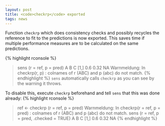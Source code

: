 ```yaml
---
layout: post
title: <code>checkrp</code> exported
tags: news
---
```


Function `checkrp` which does consistency checks and possibly recycles the reference to fit to the
predictions is now exported. This saves time if multiple performance measures are to be calculated on
the same predictions.

<!-- end excerpt --> 

{% highlight rconsole %}
> sens (r = ref, p = pred)
       A    B  C
[1,] 0.6 0.32 NA
Warnmeldung:
In checkrp(r, p) : colnames of r (ABC) and p  (abc) do not match.
{% endhighlight %}
`sens` automatically calls `checkrp` as you can see by the warning it throws.

To disable this, execute `checkrp` beforehand and tell `sens` that this was done already:
{% highlight rconsole %}
> ref <- checkrp (r = ref, p = pred)
Warnmeldung:
In checkrp(r = ref, p = pred) :
  colnames of r (ABC) and p  (abc) do not match.
> sens (r = ref, p = pred, .checked = TRUE)
       A    B  C
[1,] 0.6 0.32 NA
{% endhighlight %}


